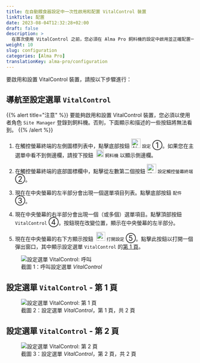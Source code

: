 ```yaml
---
title: 在自動餵食器設定中一次性啟用和配置 VitalControl 裝置
linkTitle: 配置
date: 2023-08-04T12:32:28+02:00
draft: false
description: >
  在首次使用 VitalControl 之前，您必須在 Alma Pro 飼料機的設定中啟用並正確配置一次。
weight: 10
slug: configuration
categories: [Alma Pro]
translationKey: alma-pro/configuration
---
```


要啟用和設置 VitalControl 裝置，請按以下步驟進行：

## 導航至設定選單 `VitalControl`

{{% alert title="注意" %}}
要能夠啟用和設置 VitalControl 裝置，您必須以使用者角色 `Site Manager` 登錄到飼料機。否則，下面顯示和描述的一些按鈕將無法看到。
{{% /alert %}}

1. 在觸控螢幕終端的左側圖標列表中，點擊底部按鈕 <img src="/icons/gear.svg" width="25" align="bottom" alt="Alma Pro: 設定選單" title="設定"/> `設定` <span style="font-size: 140%">➀</span>。如果您在主選單中看不到側邊欄，請按下按鈕 &nbsp;<img src="/icons/feeder.svg" width="20" align="bottom" alt="Alma Pro: 飼料機選單" title="飼料機選單"/> `飼料機` 以顯示側邊欄。

1. 在觸控螢幕終端的底部圖標欄中，點擊從左數第二個按鈕 <img src="/icons/touch-gear.svg" width="25" align="bottom" alt="設定觸控終端" title="設定觸控螢幕"/> `設定觸控螢幕終端` <span style="font-size: 140%">➁</span>。

1. 現在在中央螢幕的左半部分會出現一個選單項目列表。點擊底部按鈕 `配件` <span style="font-size: 140%">➂</span>。

1. 現在中央螢幕的右半部分會出現一個（或多個）選單項目。點擊頂部按鈕 `VitalControl` <span style="font-size: 140%">➃</span>。按鈕現在改變位置，顯示在中央螢幕的左半部分。

1. 現在在中央螢幕的右下方顯示按鈕 &nbsp;<img src="/icons/actions/edit.svg" width="24" align="bottom" alt="打開設定" title="打開設定 VitalControl" /> `打開設定` <span style="font-size: 140%">➄</span>。點擊此按鈕以打開一個彈出窗口，其中顯示設定選單 `VitalControl` 的[第 1 頁](#settings-menu-vitalcontrol---page-1)。

<figure class="figure" style="margin-top: 5px;">
    <img src="../images/open-settings-vitalcontrol.png" class="border border-2 figure-img img-fluid rounded p-3" align="bottom" alt="設定選單 VitalControl: 呼叫" title="呼叫設定選單 VitalControl" />
    <figcaption class="figure-caption fs-6">截圖 1：呼叫設定選單 <span style="font-style: italic;">VitalControl</span></figcaption>
</figure>

## 設定選單 `VitalControl` - 第 1 頁

<figure class="figure" style="margin-top: 5px;">
    <img src="../images/settings-vitalcontrol-1.png" class="border border-2 figure-img img-fluid rounded p-3" align="bottom" alt="設定選單 VitalControl: 第 1 頁" title="設定 VitalControl (1)" />
    <figcaption class="figure-caption fs-6">截圖 2：設定選單 <span style="font-style: italic;">VitalControl</span>，第 1 頁，共 2 頁</figcaption>
</figure>

## 設定選單 `VitalControl` - 第 2 頁

<figure class="figure" style="margin-top: 5px;">
    <img src="../images/settings-vitalcontrol-1.png" class="border border-2 figure-img img-fluid rounded p-3" align="bottom" alt="設定選單 VitalControl: 第 2 頁" title="設定 VitalControl (2)" />
    <figcaption class="figure-caption fs-6">截圖 3：設定選單 <span style="font-style: italic;">VitalControl</span>，第 2 頁，共 2 頁</figcaption>
</figure>
